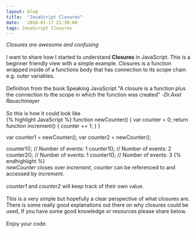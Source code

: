 ```yaml
---
layout: blog
title:  "JavaScript Closures"
date:   2016-01-17 21:30:00
tags: JavaScript Closures
---
```


<i>Closures are awesome and confusing</i>
<br/>
<br/>
I want to share how I started to understand <strong>Closures</strong> in JavaScript.
This is a beginner friendly view with a simple example.
Closures is a function wrapped inside of a functions body that has connection to its scope chain e.g. outer variables.
<br/>
<br/>
Definition from the book Speaking JavaScript "A closure is a function plus the connection to the scope in which the function was created" -<i>Dr.Axel Rauschmayer</i>
<br/>
<br/>
So this is how it could look like
<br/>
{% highlight JavaScript %}
function newCounter() {
  var counter = 0;
   return function increment() {
    counter += 1;
   }
}

var counter1 = newCounter();
var counter2 = newCounter();

counter1(); // Number of events: 1
counter1(); // Number of events: 2
counter2(); // Number of events: 1
counter1(); // Number of events: 3
{% endhighlight %}
<br/>
<i>newCounter</i> closes over <i>increment</i>, <i>counter</i> can be referenced to and accessed by <i>increment</i>.
<br/>
<br/>
<i>counter1</i> and <i>counter2</i> will keep track of their own value.
<br/>
<br/>
This is a very simple but hopefully a clear perspective of what closures are.
<br/>
There is some really good explanations out there on why closures could be used, If you have some good knowledge or resources please share below.
<br/>
<br/>
Enjoy your code.
